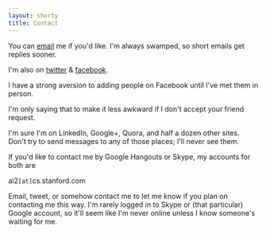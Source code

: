 ```yaml
---
layout: shorty
title: Contact
---
```


You can [email][email] me if you'd like. 
I'm always swamped, so short emails get replies sooner.

I'm also on [twitter][tw] & [facebook][fb].

I have a strong aversion to adding people on Facebook until I've met them in person.

I'm only saying that to make it less awkward if I don't accept your friend request.

I'm sure I'm on LinkedIn, Google+, Quora, and half a dozen other sites. 
Don't try to send messages to any of those places; I'll never see them. 

If you'd like to contact me by Google Hangouts or Skype, my accounts for both are

al2`[at]`cs.stanford.com

Email, tweet, or somehow contact me to let me know if you plan on contacting me this way.
I'm rarely logged in to Skype or (that particular) Google account,
so it'll seem like I'm never online unless I know someone's waiting for me.

[email]: mailto:{{site.email}}
[tw]: //twitter.com/{{site.twitter}}
[fb]: //facebook.com/{{site.fb}}
